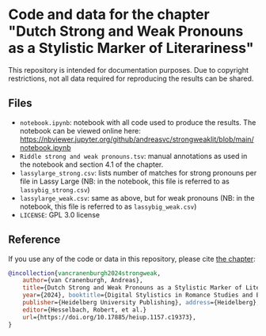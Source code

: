 # Code and data for the chapter "Dutch Strong and Weak Pronouns as a Stylistic Marker of Literariness"

This repository is intended for documentation purposes. Due to copyright restrictions,
not all data required for reproducing the results can be shared.

## Files

- `notebook.ipynb`: notebook with all code used to produce the results. The notebook can be viewed online here: https://nbviewer.jupyter.org/github/andreasvc/strongweaklit/blob/main/notebook.ipynb
- `Riddle strong and weak pronouns.tsv`: manual annotations as used in the notebook and section 4.1 of the chapter.
- `lassylarge_strong.csv`: lists number of matches for strong pronouns per file in Lassy Large (NB: in the notebook, this file is referred to as `lassybig_strong.csv`)
- `lassylarge_weak.csv`: same as above, but for weak pronouns (NB: in the notebook, this file is referred to as `lassybig_weak.csv`)
- `LICENSE`: GPL 3.0 license


## Reference

If you use any of the code or data in this repository, please cite [the chapter](https://doi.org/10.17885/heiup.1157.c19373):

```bibtex
@incollection{vancranenburgh2024strongweak,
    author={van Cranenburgh, Andreas},
    title={Dutch Strong and Weak Pronouns as a Stylistic Marker of Literariness},
    year={2024}, booktitle={Digital Stylistics in Romance Studies and Beyond}, pages={217--234},
	publisher={Heidelberg University Publishing}, address={Heidelberg},
	editor={Hesselbach, Robert, et al.}
    url={https://doi.org/10.17885/heiup.1157.c19373},
}
```
